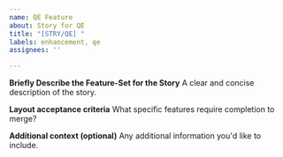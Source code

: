 ```yaml
---
name: QE Feature
about: Story for QE
title: "[STRY/QE] "
labels: enhancement, qe
assignees: ''

---
```


**Briefly Describe the Feature-Set for the Story**
A clear and concise description of the story.

**Layout acceptance criteria**
What specific features require completion to merge?

**Additional context (optional)**
Any additional information you'd like to include.
